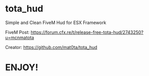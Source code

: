 # tota_hud
Simple and Clean FiveM Hud for ESX Framework

FiveM Post: https://forum.cfx.re/t/release-free-tota-hud/2743250?u=mcnmatota

Creator: https://github.com/mat0ta/tota_hud

# ENJOY!
